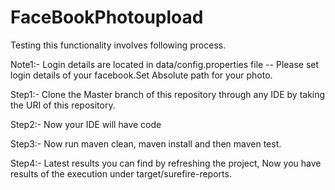 # FaceBookPhotoupload

Testing this functionality involves following process.

Note1:- Login details are located in data/config.properties file -- Please set login details of your facebook.Set Absolute path for your photo. 

Step1:- Clone the Master branch of this repository through any IDE by taking the URI of this repository.

Step2:- Now your IDE will have code

Step3:- Now run maven clean, maven install and then maven test.

Step4:- Latest results you can find by refreshing the project,  Now you have results of the execution under target/surefire-reports.

